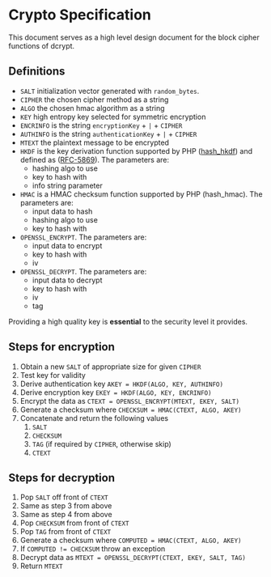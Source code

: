 # Crypto Specification

This document serves as a high level design document for the block cipher functions of dcrypt.

## Definitions
- `SALT` initialization vector generated with `random_bytes`.
- `CIPHER` the chosen cipher method as a string
- `ALGO` the chosen hmac algorithm as a string
- `KEY` high entropy key selected for symmetric encryption
- `ENCRINFO` is the string `encryptionKey` + `|` + `CIPHER`
- `AUTHINFO` is the string `authenticationKey` + `|` + `CIPHER`
- `MTEXT` the plaintext message to be encrypted
- `HKDF` is the key derivation function supported by PHP ([hash_hkdf](https://www.php.net/manual/en/function.hash-hkdf.php)) and defined as ([RFC-5869](https://tools.ietf.org/html/rfc5869)). The parameters are:
    - hashing algo to use
    - key to hash with
    - info string parameter
- `HMAC` is a HMAC checksum function supported by PHP (hash_hmac). The parameters are:
    - input data to hash
    - hashing algo to use
    - key to hash with
- `OPENSSL_ENCRYPT`. The parameters are:
    - input data to encrypt
    - key to hash with
    - iv
- `OPENSSL_DECRYPT`. The parameters are:
    - input data to decrypt
    - key to hash with
    - iv
    - tag

Providing a high quality key is __essential__ to the security level it provides.

## Steps for encryption
1. Obtain a new `SALT` of appropriate size for given `CIPHER`
1. Test key for validity
1. Derive authentication key `AKEY = HKDF(ALGO, KEY, AUTHINFO)`
1. Derive encryption key `EKEY = HKDF(ALGO, KEY, ENCRINFO)`
1. Encrypt the data as `CTEXT = OPENSSL_ENCRYPT(MTEXT, EKEY, SALT)`
1. Generate a checksum where `CHECKSUM = HMAC(CTEXT, ALGO, AKEY)`
1. Concatenate and return the following values
    1. `SALT`
    1. `CHECKSUM`
    1. `TAG` (if required by `CIPHER`, otherwise skip)
    1. `CTEXT`
    
## Steps for decryption
1. Pop `SALT` off front of `CTEXT`
1. Same as step 3 from above
1. Same as step 4 from above
1. Pop `CHECKSUM` from front of `CTEXT`
1. Pop `TAG` from front of `CTEXT`
1. Generate a checksum where `COMPUTED = HMAC(CTEXT, ALGO, AKEY)`
1. If `COMPUTED != CHECKSUM` throw an exception
1. Decrypt data as `MTEXT = OPENSSL_DECRYPT(CTEXT, EKEY, SALT, TAG)`
1. Return `MTEXT`
